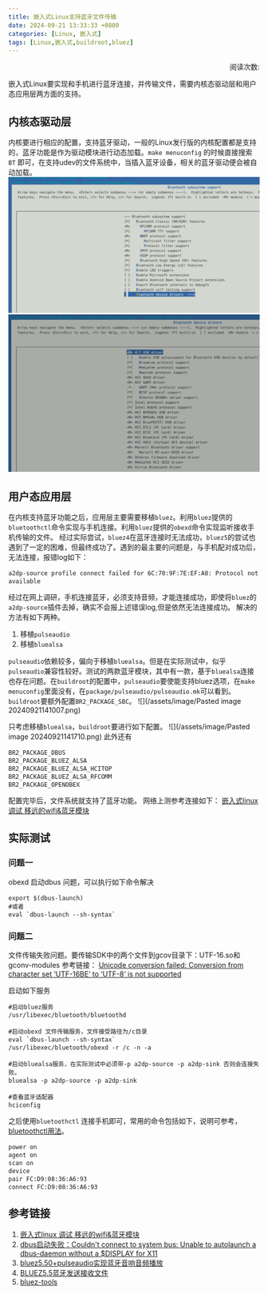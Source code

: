 ```yaml
---
title: 嵌入式Linux支持蓝牙文件传输
date: 2024-09-21 13:33:33 +0800
categories: [Linux, 嵌入式]
tags: [Linux,嵌入式,buildroot,bluez]
---
```

<script async src="https://busuanzi.ibruce.info/busuanzi/2.3/busuanzi.pure.mini.js"></script>

<link rel="stylesheet" href="https://use.fontawesome.com/releases/v5.3.1/css/all.css" integrity="sha384-mzrmE5qonljUremFsqc01SB46JvROS7bZs3IO2EmfFsd15uHvIt+Y8vEf7N7fWAU" crossorigin="anonymous">

<p align="right"><i class="fa fa-eye"></i> 阅读次数: <span id="busuanzi_value_page_pv"><i class="fa fa-spinner fa-spin"></i></span></p>



嵌入式Linux要实现和手机进行蓝牙连接，并传输文件，需要内核态驱动层和用户态应用层两方面的支持。
## 内核态驱动层

内核要进行相应的配置，支持蓝牙驱动，一般的Linux发行版的内核配置都是支持的，蓝牙功能是作为驱动模块进行动态加载。`make menuconfig` 的时候直接搜索 `BT` 即可，在支持udev的文件系统中，当插入蓝牙设备，相关的蓝牙驱动便会被自动加载。
![test](/assets/image/20240921135133.png)
![](/assets/image/20240921135117.png)


## 用户态应用层

在内核支持蓝牙功能之后，应用层主要需要移植`bluez`。利用`bluez`提供的`bluetoothctl`命令实现与手机连接。利用`bluez`提供的`obexd`命令实现监听接收手机传输的文件。
经过实际尝试，`bluez4`在蓝牙连接时无法成功，`bluez5`的尝试也遇到了一定的困难，但最终成功了。遇到的最主要的问题是，与手机配对成功后，无法连接，报错log如下：
```shell
a2dp-source profile connect failed for 6C:70:9F:7E:EF:A8: Protocol not available
```
经过在网上调研，手机连接蓝牙，必须支持音频，才能连接成功，即使将`bluez`的`a2dp-source`插件去掉，确实不会报上述错误log,但是依然无法连接成功。
解决的方法有如下两种。
1. 移植`pulseaudio`
2. 移植`bluealsa`

`pulseaudio`依赖较多，偏向于移植`bluealsa`。但是在实际测试中，似乎`pulseaudio`兼容性较好。测试的两款蓝牙模块，其中有一款，基于`bluealsa`连接也存在问题。在`buildroot`的配置中，`pulseaudio`要使能支持bluez选项，在`make menuconfig`里面没有，在`package/pulseaudio/pulseaudio.mk`可以看到。`buildroot`要额外配置`BR2_PACKAGE_SBC`。
![](/assets/image/Pasted image 20240921141007.png)

只考虑移植`bluealsa`，`buildroot`要进行如下配置。
![](/assets/image/Pasted image 20240921141710.png)
此外还有
```shell
BR2_PACKAGE_DBUS
BR2_PACKAGE_BLUEZ_ALSA
BR2_PACKAGE_BLUEZ_ALSA_HCITOP
BR2_PACKAGE_BLUEZ_ALSA_RFCOMM
BR2_PACKAGE_OPENOBEX
```

配置完毕后，文件系统就支持了蓝牙功能。
网络上测参考连接如下： [嵌入式linux 调试 移远的wifi&蓝牙模块](https://www.cnblogs.com/xiongze1234/p/17801206.html "发布于 2023-10-31 19:56")

## 实际测试

### 问题一
obexd 启动dbus 问题，可以执行如下命令解决
```shell
export $(dbus-launch)
#或者
eval `dbus-launch --sh-syntax`
```
### 问题二
文件传输失败问题。要传输SDK中的两个文件到gcov目录下：UTF-16.so和gconv-modules
参考链接： [Unicode conversion failed: Conversion from character set ‘UTF-16BE‘ to ‘UTF-8‘ is not supported](https://blog.csdn.net/TSZ0000/article/details/130728962)


启动如下服务
```shell
#启动bluez服务
/usr/libexec/bluetooth/bluetoothd

#启动obexd 文件传输服务，文件接受路径为/c目录
eval `dbus-launch --sh-syntax`
/usr/libexec/bluetooth/obexd -r /c -n -a

#启动bluealsa服务，在实际测试中必须带-p a2dp-source -p a2dp-sink 否则会连接失败。
bluealsa -p a2dp-source -p a2dp-sink

#查看蓝牙适配器
hciconfig
```

之后使用`bluetoothctl` 连接手机即可，常用的命令包括如下，说明可参考， [bluetoothctl用法](https://www.cnblogs.com/helloworldtoyou/p/15169073.html "发布于 2021-08-21 10:58")。
```shell
power on
agent on
scan on
device
pair FC:D9:08:36:A6:93
connect FC:D9:08:36:A6:93

```


## 参考链接

1. [嵌入式linux 调试 移远的wifi&蓝牙模块](https://www.cnblogs.com/xiongze1234/p/17801206.html "发布于 2023-10-31 19:56")
2.  [dbus启动失败：Couldn't connect to system bus: Unable to autolaunch a dbus-daemon without a $DISPLAY for X11](https://www.cnblogs.com/chutianyao/p/3770627.html "发布于 2015-07-27 10:38")
3. [bluez5.50+pulseaudio实现蓝牙音响音频播放](https://developer.aliyun.com/article/1172689)
4. [BLUEZ5.5蓝牙发送接收文件](https://blog.csdn.net/ldinvicible/article/details/131851316)
5. [bluez-tools](https://code.google.com/archive/p/bluez-tools/)
